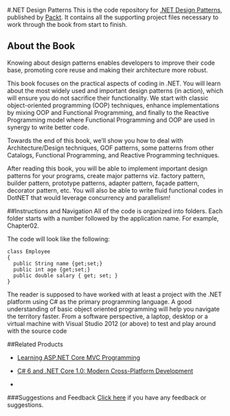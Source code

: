 #.NET Design Patterns
This is the code repository for [.NET Design Patterns](https://www.packtpub.com/application-development/net-design-patterns?utm_source=github&utm_medium=repository&utm_campaign=9781786466150), published by [Packt](https://www.packtpub.com/?utm_source=github). It contains all the supporting project files necessary to work through the book from start to finish.
## About the Book
Knowing about design patterns enables developers to improve their code base, promoting core reuse and making their architecture more robust.

This book focuses on the practical aspects of coding in .NET. You will learn about the most widely used and important design patterns (in action), which will ensure you do not sacrifice their functionality. We start with classic object-oriented programming (OOP) techniques, enhance implementations by mixing OOP and Functional Programming, and finally to the Reactive Programming model where Functional Programming and OOP are used in synergy to write better code.

Towards the end of this book, we’ll show you how to deal with Architecture/Design techniques, GOF patterns, some patterns from other Catalogs, Functional Programming, and Reactive Programming techniques.

After reading this book, you will be able to implement important design patterns for your programs, create major patterns viz. factory pattern, builder pattern, prototype patterns, adapter pattern, façade pattern, decorator pattern, etc. You will also be able to write fluid functional codes in DotNET that would leverage concurrency and parallelism!

##Instructions and Navigation
All of the code is organized into folders. Each folder starts with a number followed by the application name. For example, Chapter02.



The code will look like the following:
```
class Employee
{
  public String name {get;set;}
  public int age {get;set;}
  public double salary { get; set; }
}
```

The reader is supposed to have worked with at least a project with the .NET platform using C# as the primary programming language. A good understanding of basic object oriented programming will help you navigate the territory faster. From a software perspective, a laptop, desktop or a virtual machine with Visual Studio 2012 (or above) to test and play around with the source code

##Related Products
* [Learning ASP.NET Core MVC Programming](https://www.packtpub.com/application-development/learning-aspnet-core-mvc-programming?utm_source=github&utm_medium=repository&utm_campaign=9781786463838)

* [C# 6 and .NET Core 1.0: Modern Cross-Platform Development](https://www.packtpub.com/application-development/c-6-and-net-core-10?utm_source=github&utm_medium=repository&utm_campaign=9781785285691)

* []()

###Suggestions and Feedback
[Click here](https://docs.google.com/forms/d/e/1FAIpQLSe5qwunkGf6PUvzPirPDtuy1Du5Rlzew23UBp2S-P3wB-GcwQ/viewform) if you have any feedback or suggestions.
